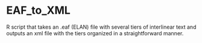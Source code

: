 # EAF_to_XML
R script that takes an .eaf (ELAN) file with several tiers of interlinear text and outputs an xml file with the tiers organized in a straightforward manner.
